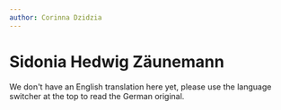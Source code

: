 ```yaml
---
author: Corinna Dzidzia
---
```


# Sidonia Hedwig Zäunemann

We don't have an English translation here yet, please use the language switcher at the top to read the German original.
